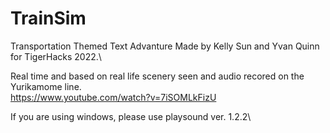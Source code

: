 # TrainSim
 Transportation Themed Text Advanture Made by Kelly Sun and Yvan Quinn for TigerHacks 2022.\
 
 Real time and based on real life scenery seen and audio recored on the Yurikamome line.\
 https://www.youtube.com/watch?v=7iSOMLkFizU

 If you are using windows, please use playsound ver. 1.2.2\
